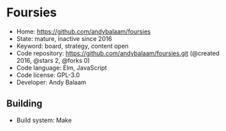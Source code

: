 # Foursies

- Home: https://github.com/andybalaam/foursies
- State: mature, inactive since 2016
- Keyword: board, strategy, content open
- Code repository: https://github.com/andybalaam/foursies.git (@created 2016, @stars 2, @forks 0)
- Code language: Elm, JavaScript
- Code license: GPL-3.0
- Developer: Andy Balaam

## Building

- Build system: Make

